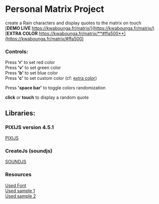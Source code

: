 # Personal Matrix Project

create a Rain characters and display quotes to the matrix on touch  
[**DEMO LIVE** https://kwabounga.fr/matrix/](https://kwabounga.fr/matrix/)  
[**EXTRA COLOR** https://kwabounga.fr/matrix/**#ffa500**](https://kwabounga.fr/matrix/#ffa500)  


### Controls:

Press **'r'** to set red color  
Press **'v'** to set green color  
Press **'b'** to set blue color  
Press **'c'** to set custom color  (cf: [extra color](#Personal-Matrix-Project))   

Press **'space bar'** to toggle colors randomization  

**click** or **touch** to display a random quote  

## Libraries:  

### PIXIJS version 4.5.1  
[PIXIJS](https://pixijs.download/v4.5.1/docs/index.html)  

### CreateJs (soundjs)
[SOUNDJS](https://createjs.com/soundjs)  

### Resources
[Used Font](https://www.dafont.com/fr/matrix-code-nfi.font)  
[Used sample 1](https://freesound.org/people/Julien%20Matthey/sounds/105017/)   
[Used sample 2](https://lasonotheque.org/detail-1730-clavier-imac-lent.html)  


